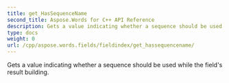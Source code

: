 ```yaml
---
title: get_HasSequenceName
second_title: Aspose.Words for C++ API Reference
description: Gets a value indicating whether a sequence should be used while the field's result building. 
type: docs
weight: 0
url: /cpp/aspose.words.fields/fieldindex/get_hassequencename/
---
```


Gets a value indicating whether a sequence should be used while the field's result building. 

